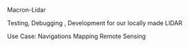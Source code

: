 Macron-Lidar

Testing, Debugging , Development for our locally made LIDAR

Use Case:
Navigations
Mapping
Remote Sensing



